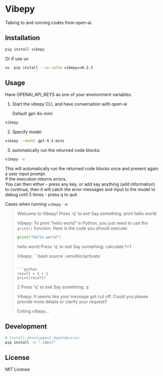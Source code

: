 # Vibepy

Talking to and running codes from open-ai.

## Installation

```bash
pip install vibepy
```
Or if use uv  

```bash
uv  pip install --no-cache vibepy==0.2.3
```

## Usage

Have OPENAI_API_KEYS as one of your environment variables.  

1. Start the vibepy CLI, and have conversation with open-ai

    Default gpt-4o-mini

```bash
vibepy
```
2. Specify model

```bash
vibepy --model gpt-4.1-mini
```

3. automatically run the returned code blocks:  

```bash
vibepy -e
```

This will automatically run the returned code blocks once and present again a user input prompt.  
If the execution returns errors,  
You can then either 
    - press any key, or add say anything (add information) to continue, then it will catch the error messages and input to the model to debug until 5 times
    - press q to quit

Cases when running `vibepy -e`

> Welcome to Vibepy!
> Press 'q' to exit
> Say something: print hello world
> 
> Vibepy: To print "hello world" in Python, you just need to use the `print()` function. Here is the code you should execute:
> 
> ```python
> print("hello world")
> ```
> 
> hello world
> Press 'q' to exit
> Say something: calculate 1+1
> 
> Vibepy: ```bash
> source .venv/bin/activate
> ```
> 
> ```python
> result = 1 + 1
> print(result)
> ```
> 
> 2
> Press 'q' to exit
> Say something: q
> 
> Vibepy: It seems like your message got cut off. Could you please provide more details or clarify your request?
> 
> 
> Exiting vibepy...

## Development

```bash
# Install development dependencies
pip install -e ".[dev]"
```

## License

MIT License
